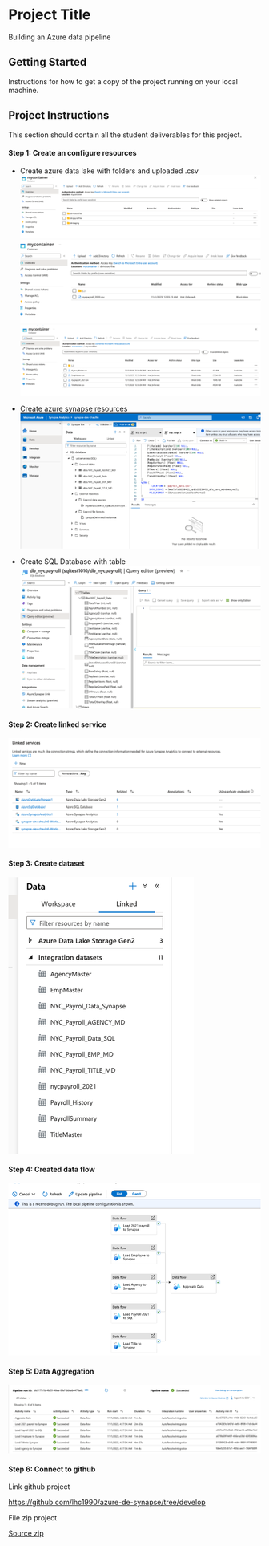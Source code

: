 # Project Title
Building an Azure data pipeline
## Getting Started

Instructions for how to get a copy of the project running on your local machine.

## Project Instructions

This section should contain all the student deliverables for this project.

#### Step 1: Create an configure resources

- Create azure data lake with folders and uploaded .csv
  ![Alt text](image.png)
  ![Alt text](image-1.png)
  ![Alt text](image-2.png)

- Create azure synapse resources
  ![Alt text](image-3.png)

- Create SQL Database with table
  ![Alt text](image-4.png)

#### Step 2: Create linked service
![Alt text](image-6.png)

#### Step 3: Create dataset
![Alt text](image-7.png)

#### Step 4: Created data flow
![Alt text](image-8.png)

#### Step 5: Data Aggregation
![Alt text](image-9.png)
#### Step 6: Connect to github

Link github project

https://github.com/lhc1990/azure-de-synapse/tree/develop

File zip project

[Source zip](./git_src/azure-de-synapse-develop.zip)



